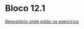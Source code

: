 # Bloco 12.1

[Repositório onde estão os exercícios](https://github.com/andrefpires/exercise-pokedex-state/pull/1)